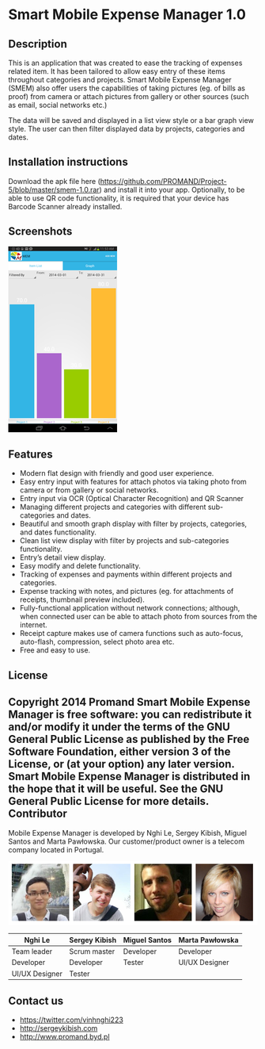 Smart Mobile Expense Manager 1.0
=============
Description 
-------

This is an application that was created to ease the tracking of expenses related item. It has been tailored to allow easy entry of these items throughout categories and projects. Smart Mobile Expense Manager (SMEM) also offer users the capabilities of taking pictures (eg. of bills as proof) from camera or attach pictures from gallery or other sources (such as email, social networks etc.)

The data will be saved and displayed in a list view style or a bar graph view style. The user can then filter displayed data by projects, categories and dates. 

Installation instructions
-------
Download the apk file here (https://github.com/PROMAND/Project-5/blob/master/smem-1.0.rar) and install it into your app. Optionally, to be able to use QR code functionality, it is required that your device has Barcode Scanner already installed.

Screenshots
-------
![](https://raw.githubusercontent.com/PROMAND/Project-5/master/Screenshot.png)

Features
-------
* Modern flat design with friendly and good user experience.
* Easy entry input with features for attach photos via taking photo from camera or from gallery or social networks.
* Entry input via OCR (Optical Character Recognition) and QR Scanner
* Managing different projects and categories with different sub-categories and dates.
* Beautiful and smooth graph display with filter by projects, categories, and dates functionality.
* Clean list view display with filter by projects and sub-categories functionality.
* Entry’s detail view display.
* Easy modify and delete functionality.
* Tracking of expenses and payments within different projects and categories.
* Expense tracking with notes, and pictures (eg. for attachments of receipts, thumbnail preview included).
* Fully-functional application without network connections; although, when connected user can be able to attach photo from sources from the internet.
* Receipt capture makes use of camera functions such as auto-focus, auto-flash, compression, select photo area etc.
* Free and easy to use.

License
-------
Copyright 2014 Promand
Smart Mobile Expense Manager is free software: you can redistribute it and/or modify it under the terms of the GNU General Public License as published by the Free Software Foundation, either version 3 of the License, or (at your option) any later version.
Smart Mobile Expense Manager is distributed in the hope that it will be useful. See the GNU General Public License for more details.
Contributor
-------
Mobile Expense Manager is developed by Nghi Le, Sergey Kibish, Miguel Santos and Marta Pawłowska. Our customer/product owner is a telecom company located in Portugal. 

![](https://raw.githubusercontent.com/PROMAND/Project-5/master/dream%20team.png)

| Nghi Le         | Sergey Kibish   | Miguel Santos   | Marta Pawłowska
| ----------------| ----------------| ----------------| ----------------|
| Team leader     | Scrum master    | Developer       | Developer       |
| Developer       | Developer       | Tester          | UI/UX Designer  |
| UI/UX Designer  | Tester          |                 |                 |

Contact us
-------
* https://twitter.com/vinhnghi223
* http://sergeykibish.com
* http://www.promand.byd.pl
